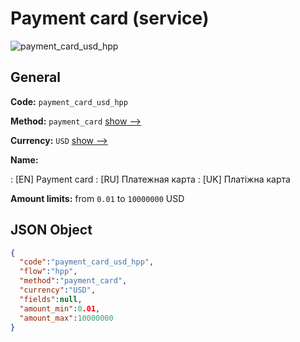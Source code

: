 
# Payment card (service) 
![payment_card_usd_hpp](https://static.openfintech.io/payment_methods/payment_card_usd_hpp/logo.svg?w=400&c=v0.59.26#w200)  

## General 
 
**Code:** `payment_card_usd_hpp` 
 
**Method:** `payment_card` 
 [show -->](/payment-methods/payment_card/) 
 
**Currency:** `USD` [show -->](/currencies/USD/) 
 
**Name:** 
 
:	[EN] Payment card 
:	[RU] Платежная карта 
:	[UK] Платіжна карта 
 
**Amount limits:** from `0.01` to `10000000` USD 

## JSON Object 

```json
{
  "code":"payment_card_usd_hpp",
  "flow":"hpp",
  "method":"payment_card",
  "currency":"USD",
  "fields":null,
  "amount_min":0.01,
  "amount_max":10000000
}
```  
